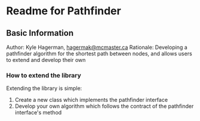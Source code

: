 # Readme for Pathfinder

## Basic Information
Author: Kyle Hagerman, hagermak@mcmaster.ca
Rationale: Developing a pathfinder algorithm for the shortest path between nodes, and allows users to extend and develop their own

### How to extend the library
Extending the library is simple:
1. Create a new class which implements the pathfinder interface
2. Develop your own algorithm which follows the contract of the pathfinder interface's method

